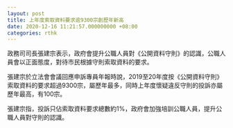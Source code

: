 ```yaml
---
layout: post
title: 上年度索取資料要求逾9300宗創歷年新高
date: 2020-12-16 11:21:57.000000000 +08:00
categories: rthk
---
```


政務司司長張建宗表示，政府會提升公職人員對《公開資料守則》的認識，公職人員會以正面態度，對待市民根據守則索取資料的要求。

張建宗於立法會會議回應申訴專員年報時說，2019至20年度按《公開資料守則》索取資料的要求超過9300宗，屬歷年最多，同時上年度懷疑違反守則的投訴亦屬歷年最高，有100宗。

張建宗指，投訴只佔索取資料要求總數約1%，政府會加強培訓公職人員，提升公職人員對守則的認識。
